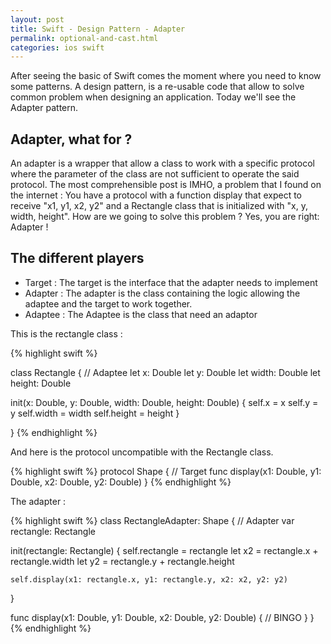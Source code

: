 ```yaml
---
layout: post
title: Swift - Design Pattern - Adapter
permalink: optional-and-cast.html
categories: ios swift
---
```




After seeing the basic of Swift comes the moment where you need to know some patterns. A design pattern, is a re-usable code that allow to solve common problem when designing an application. Today we'll see the Adapter pattern.

## Adapter, what for ?

An adapter is a wrapper that allow a class to work with a specific protocol where the parameter of the class are not sufficient to operate the said protocol.
The most comprehensible post is IMHO, a problem that I found on the internet :
You have a protocol with a function display that expect to receive "x1, y1, x2, y2" and a Rectangle class that is initialized with "x, y, width, height". How are we going to solve this problem ? Yes, you are right: Adapter !


## The different players

* Target : The target is the interface that the adapter needs to implement
* Adapter : The adapter is the class containing the logic allowing the adaptee and the target to work together.
* Adaptee : The Adaptee is the class that need an adaptor

This is the rectangle class :

{% highlight swift %}

class Rectangle { // Adaptee
  let x: Double
  let y: Double
  let width: Double
  let height: Double
  
  init(x: Double, y: Double, width: Double, height: Double) {
    self.x = x
    self.y = y
    self.width = width
    self.height = height
  }
  
}
{% endhighlight %}

And here is the protocol uncompatible with the Rectangle class.

{% highlight swift %}
protocol Shape { // Target
  func display(x1: Double, y1: Double, x2: Double, y2: Double)
}
{% endhighlight %}

The adapter :

{% highlight swift %}
class RectangleAdapter: Shape { // Adapter
  var rectangle: Rectangle
  
  init(rectangle: Rectangle) {
    self.rectangle = rectangle
    let x2 = rectangle.x + rectangle.width
    let y2 = rectangle.y + rectangle.height
    
    self.display(x1: rectangle.x, y1: rectangle.y, x2: x2, y2: y2)
  }
  
  func display(x1: Double, y1: Double, x2: Double, y2: Double) {
    // BINGO
  }
}
{% endhighlight %}







